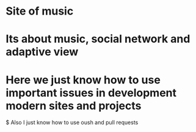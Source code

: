 # Site of music
# Its about music, social network and adaptive view
# Here we just know how to use important issues in development modern sites and projects
$ Also I just know how to use oush and pull requests
